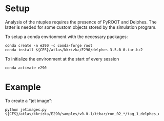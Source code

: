 # Setup

Analysis of the ntuples requires the presence of PyROOT and Delphes. The latter is needed for some custom objects stored by the simulation program.

To setup a conda envrionment with the necessary packages:
```
conda create -n e290 -c conda-forge root
conda install ${CFS}/atlas/kkrizka/E290/delphes-3.5.0-0.tar.bz2
```

To initialize the environment at the start of every session
```
conda activate e290
```

# Example
To create a "jet image":
```
python jetimages.py ${CFS}/atlas/kkrizka/E290/samples/v0.0.1/ttbar/run_02_*/tag_1_delphes_events.root
```